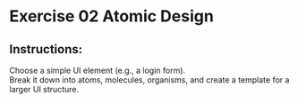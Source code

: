 # Exercise 02 Atomic Design

## Instructions:

Choose a simple UI element (e.g., a login form).  
Break it down into atoms, molecules, organisms, and create a template for a larger UI structure.

